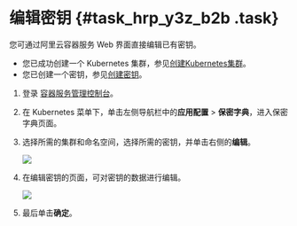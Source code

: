 # 编辑密钥 {#task_hrp_y3z_b2b .task}

您可通过阿里云容器服务 Web 界面直接编辑已有密钥。

-   您已成功创建一个 Kubernetes 集群，参见[创建Kubernetes集群](intl.zh-CN/用户指南/Kubernetes集群/集群管理/创建Kubernetes集群.md#)。
-   您已创建一个密钥，参见[创建密钥](intl.zh-CN/用户指南/Kubernetes集群/配置项及密钥管理/创建密钥.md#)。

1.  登录 [容器服务管理控制台](https://cs.console.aliyun.com/)。
2.  在 Kubernetes 菜单下，单击左侧导航栏中的**应用配置** \> **保密字典**，进入保密字典页面。
3.  选择所需的集群和命名空间，选择所需的密钥，并单击右侧的**编辑**。 

    ![](http://static-aliyun-doc.oss-cn-hangzhou.aliyuncs.com/assets/img/15762/156035088310787_zh-CN.png)

4.  在编辑密钥的页面，可对密钥的数据进行编辑。 

    ![](http://static-aliyun-doc.oss-cn-hangzhou.aliyuncs.com/assets/img/15762/156035088410788_zh-CN.png)

5.  最后单击**确定**。


